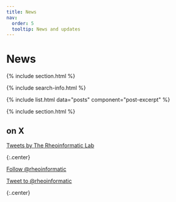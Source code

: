 ```yaml
---
title: News
nav:
  order: 5
  tooltip: News and updates
---
```


# <i class="fas fa-feather-alt"></i>News

{% include section.html %}

{% include search-info.html %}

{% include list.html data="posts" component="post-excerpt" %}

{% include section.html %}



## on X

<!-- Twitter embeds from https://publish.twitter.com/ -->

<a class="twitter-timeline" data-width="800" data-height="400" href="https://twitter.com/rheoinformatic?ref_src=twsrc%5Etfw">Tweets by The Rheoinformatic Lab</a> 
<script async src="https://platform.twitter.com/widgets.js" charset="utf-8"></script>
{:.center}

<a href="https://twitter.com/rheoinformatic?ref_src=twsrc%5Etfw" class="twitter-follow-button" data-show-count="false">Follow @rheoinformatic</a>
<script async src="https://platform.twitter.com/widgets.js" charset="utf-8"></script>
<a href="https://x.com/intent/post?screen_name=rheoinformatic&ref_src=twsrc%5Etfw" class="twitter-mention-button" data-show-count="false">Tweet to @rheoinformatic</a>
<script async src="https://platform.twitter.com/widgets.js" charset="utf-8"></script>
{:.center}

